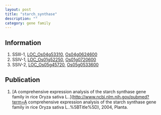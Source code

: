 ```yaml
---
layout: post
title: "starch_synthase"
description: ""
category: gene family
---
```


## Information
1. SSIII-1, [LOC_Os04g53310](http://rice.plantbiology.msu.edu/cgi-bin/ORF_infopage.cgi?orf=LOC_Os04g53310), [Os04g0624600](http://rapdb.dna.affrc.go.jp/viewer/gbrowse_details/irgsp1?name=Os04g0624600)
2. SSIV-1, [LOC_Os01g52250](http://rice.plantbiology.msu.edu/cgi-bin/ORF_infopage.cgi?orf=LOC_Os01g52250), [Os01g0720600](http://rapdb.dna.affrc.go.jp/viewer/gbrowse_details/irgsp1?name=Os01g0720600)
3. SSIV-2, [LOC_Os05g45720](http://rice.plantbiology.msu.edu/cgi-bin/ORF_infopage.cgi?orf=LOC_Os05g45720), [Os05g0533600](http://rapdb.dna.affrc.go.jp/viewer/gbrowse_details/irgsp1?name=Os05g0533600)

## Publication
1. [A comprehensive expression analysis of the starch synthase gene family in rice Oryza sativa L..](http://www.ncbi.nlm.nih.gov/pubmed?term=A comprehensive expression analysis of the starch synthase gene family in rice Oryza sativa L..%5BTitle%5D), 2004, Planta.


